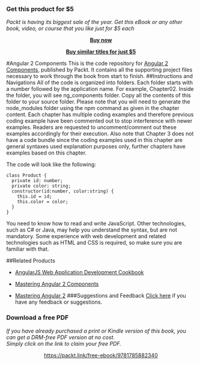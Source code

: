 
### Get this product for $5

<i>Packt is having its biggest sale of the year. Get this eBook or any other book, video, or course that you like just for $5 each</i>


<b><p align='center'>[Buy now](https://packt.link/9781785882340)</p></b>


<b><p align='center'>[Buy similar titles for just $5](https://subscription.packtpub.com/search)</p></b>


#Angular 2 Components
This is the code repository for [Angular 2 Components](https://www.packtpub.com/web-development/angular-2-components?utm_source=github&utm_medium=repository&utm_campaign=9781785882340), published by Packt. It contains all the supporting project files necessary to work through the book from start to finish.
##Instructions and Navigations
All of the code is organized into folders. Each folder starts with a number followed by the application name. For example, Chapter02.
Inside the folder, you will see ng_components folder. Copy all the contents of this folder to your source folder.
Please note that you will need to generate the node_modules folder using the npm command as given in the chapter content.
Each chapter has multiple coding examples and therefore previous coding example have been commented out to stop interference with newer examples.
Readers are requested to uncomment/comment out these examples accordingly for their execution. 
Also note that Chapter 3 does not have a code bundle since the coding examples used in this chapter are general syntaxes used explanation purposes only, further chapters have examples based on this chapter.

The code will look like the following:
```
class Product {
  private id: number;
  private color: string;
  constructor(id:number, color:string) {
    this.id = id;
    this.color = color;
  }
}
```

You need to know how to read and write JavaScript. Other technologies, such as C# or Java, may help you understand the syntax, but are not mandatory. Some experience with web development and related technologies such as HTML and CSS is required, so make sure you are familiar with that.

##Related Products
* [AngularJS Web Application Development Cookbook](https://www.packtpub.com/web-development/angularjs-web-application-development-cookbook?utm_source=github&utm_medium=repository&utm_campaign=9781783283354)

* [Mastering Angular 2 Components](https://www.packtpub.com/web-development/mastering-angular-2-components?utm_source=github&utm_medium=repository&utm_campaign=9781785884641)

* [Mastering Angular 2](https://www.packtpub.com/web-development/mastering-angular-2?utm_source=github&utm_medium=repository&utm_campaign=9781785880230)
###Suggestions and Feedback
[Click here](https://docs.google.com/forms/d/e/1FAIpQLSe5qwunkGf6PUvzPirPDtuy1Du5Rlzew23UBp2S-P3wB-GcwQ/viewform) if you have any feedback or suggestions.
### Download a free PDF

 <i>If you have already purchased a print or Kindle version of this book, you can get a DRM-free PDF version at no cost.<br>Simply click on the link to claim your free PDF.</i>
<p align="center"> <a href="https://packt.link/free-ebook/9781785882340">https://packt.link/free-ebook/9781785882340 </a> </p>